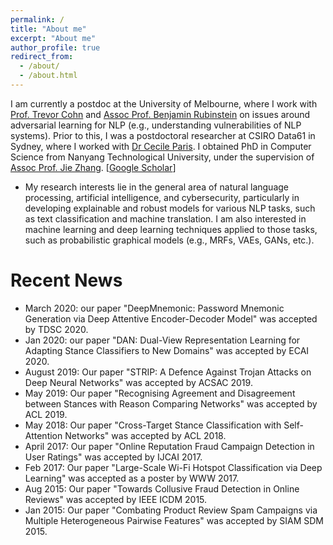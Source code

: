 ```yaml
---
permalink: /
title: "About me"
excerpt: "About me"
author_profile: true
redirect_from: 
  - /about/
  - /about.html
---
```


<!--
<p align="center">
  <img src="https://nuaaxc.github.io/files/changxu.jpg?raw=true" alt="Photo" style="width: 450px;"/> 
</p>
-->
I am currently a postdoc at the University of Melbourne, where I work with [Prof. Trevor Cohn](https://people.eng.unimelb.edu.au/tcohn/) and [Assoc Prof. Benjamin Rubinstein](https://www.bipr.net/) on issues around adversarial learning for NLP (e.g., understanding vulnerabilities of NLP systems). Prior to this, I was a postdoctoral researcher at CSIRO Data61 in Sydney, where I worked with [Dr Cecile Paris](https://people.csiro.au/P/C/Cecile-Paris). I obtained PhD in Computer Science from Nanyang Technological University, under the supervision of [Assoc Prof. Jie Zhang](https://www.ntu.edu.sg/home/zhangj/). [[Google Scholar](https://scholar.google.com/citations?user=9ZuvJaAAAAAJ&hl=en)]

* My research interests lie in the general area of natural language processing, artificial intelligence, and cybersecurity, particularly in developing explainable and robust models for various NLP tasks, such as text classification and machine translation. I am also interested in machine learning and deep learning techniques applied to those tasks, such as probabilistic graphical models (e.g., MRFs, VAEs, GANs, etc.).

# Recent News
* March 2020: our paper "DeepMnemonic: Password Mnemonic Generation via Deep Attentive Encoder-Decoder Model" was accepted by TDSC 2020.
* Jan 2020: our paper "DAN: Dual-View Representation Learning for Adapting Stance Classifiers to New Domains" was accepted by ECAI 2020.
* August 2019: Our paper "STRIP: A Defence Against Trojan Attacks on Deep Neural Networks" was accepted by ACSAC 2019.
* May 2019: Our paper "Recognising Agreement and Disagreement between Stances with Reason Comparing Networks" was accepted by ACL 2019.
* May 2018: Our paper "Cross-Target Stance Classification with Self-Attention Networks" was accepted by ACL 2018.
* April 2017: Our paper "Online Reputation Fraud Campaign Detection in User Ratings" was accepted by IJCAI 2017.
* Feb 2017: Our paper "Large-Scale Wi-Fi Hotspot Classification via Deep Learning" was accepted as a poster by WWW 2017.
* Aug 2015: Our paper "Towards Collusive Fraud Detection in Online Reviews" was accepted by IEEE ICDM 2015.
* Jan 2015: Our paper "Combating Product Review Spam Campaigns via Multiple Heterogeneous Pairwise Features" was accepted by SIAM SDM 2015.
